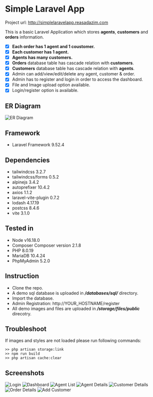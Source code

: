 # Simple Laravel App

Project url: http://simplelaravelapp.reasadazim.com

This is a basic Laravel Application which stores **agents**, **customers** and **orders** information. 
 - [x] **Each order has 1 agent and 1 coustomer.**
 - [x] **Each customer has 1 agent.** 
 - [x] **Agents has many  customers.**
 - [x] **Orders** database table has cascade relation with **customers**.
 - [x] **Customers** database table has cascade relation with **agents**.
 - [x] Admin can add/view/edit/delete any agent, customer & order.
 - [x] Admin has to register and login in order to access the dashboard.
 - [x] File and Image upload option available.
 - [x] Login/register option is available.
## ER Diagram
![ER Diagram](https://reasadazim.com/wp-content/uploads/2023/02/simple-laravel-app.jpg)

## Framework
 - Laravel Framework 9.52.4 
## Dependencies
 - tailwindcss 3.2.7
 - tailwindcss/forms 0.5.2
 - alpinejs 3.4.2
 - autoprefixer 10.4.2
 - axios 1.1.2
 - laravel-vite-plugin 0.7.2 
 - lodash 4.17.19
 - postcss 8.4.6
 - vite 3.1.0
## Tested in
 - Node v16.18.0
 - Composer Composer version 2.1.8
 - PHP 8.0.19
 - MariaDB 10.4.24
 - PhpMyAdmin 5.2.0
   
## Instruction
 - Clone the repo.
 - A demo sql database is uploaded in ***/databases/sql/*** directory.
 - Import the database.
 - Admin Registration: http://YOUR_HOSTNAME/register
 - All demo images and files are uploaded in ***/storage/files/public*** direcotry.

## Troubleshoot
If images and styles are not loaded please run following commands:
```
>> php artisan storage:link
>> npm run build
>> php artisan cache:clear
```
## Screenshots
![Login](https://reasadazim.com/wp-content/uploads/2023/02/1.png)
![Dashboard](https://reasadazim.com/wp-content/uploads/2023/02/2.png)
![Agent List](https://reasadazim.com/wp-content/uploads/2023/02/3.png)
![Agent Details](https://reasadazim.com/wp-content/uploads/2023/02/4.png)
![Customer Details](https://reasadazim.com/wp-content/uploads/2023/02/6.png)
![Order Details](https://reasadazim.com/wp-content/uploads/2023/02/5.png)
![Add Customer](https://reasadazim.com/wp-content/uploads/2023/02/7.png)

